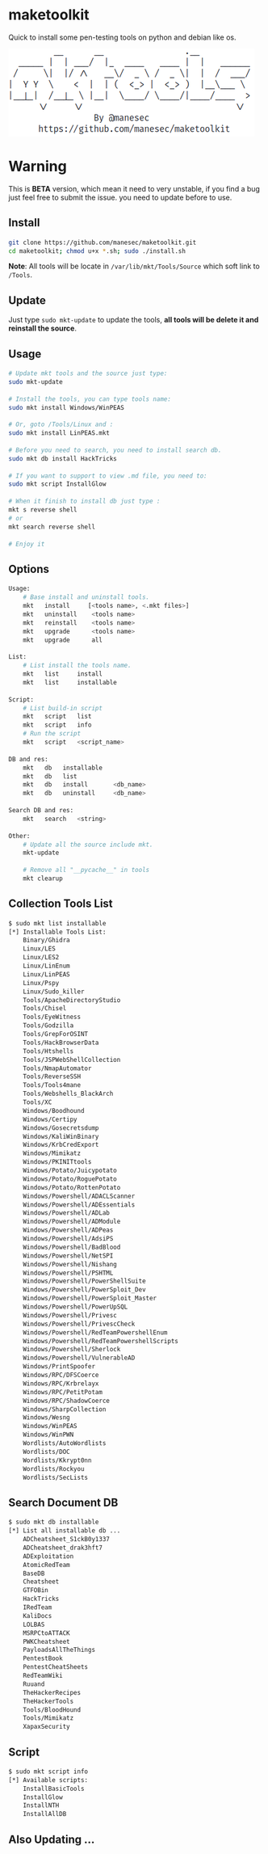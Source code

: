 # maketoolkit

Quick to install some pen-testing tools on python and debian like os.

![Logo](Picture/main.png)

# Warning

This is **BETA** version, which mean it need to very unstable, if you find a bug just feel free to submit the issue. you need to update before to use.

## Install

```bash
git clone https://github.com/manesec/maketoolkit.git
cd maketoolkit; chmod u+x *.sh; sudo ./install.sh
```

**Note**: All tools will be locate in `/var/lib/mkt/Tools/Source` which soft link to `/Tools`.

## Update

Just type `sudo mkt-update` to update the tools, **all tools will be delete it and reinstall the source**.

## Usage

```bash
# Update mkt tools and the source just type:
sudo mkt-update

# Install the tools, you can type tools name: 
sudo mkt install Windows/WinPEAS

# Or, goto /Tools/Linux and :
sudo mkt install LinPEAS.mkt

# Before you need to search, you need to install search db.
sudo mkt db install HackTricks

# If you want to support to view .md file, you need to:
sudo mkt script InstallGlow

# When it finish to install db just type :
mkt s reverse shell
# or
mkt search reverse shell

# Enjoy it
```

## Options

```bash
Usage:
    # Base install and uninstall tools.
    mkt   install     [<tools name>, <.mkt files>]
    mkt   uninstall    <tools name>
    mkt   reinstall    <tools name>
    mkt   upgrade      <tools name>
    mkt   upgrade      all

List:
    # List install the tools name.
    mkt   list     install
    mkt   list     installable

Script:
    # List build-in script
    mkt   script   list
    mkt   script   info
    # Run the script 
    mkt   script   <script_name>

DB and res:
    mkt   db   installable
    mkt   db   list
    mkt   db   install       <db_name>
    mkt   db   uninstall     <db_name>

Search DB and res:
    mkt   search   <string>

Other:
    # Update all the source include mkt.
    mkt-update

    # Remove all "__pycache__" in tools
    mkt clearup 
```

## Collection Tools List

```bash
$ sudo mkt list installable               
[*] Installable Tools List:
    Binary/Ghidra
    Linux/LES
    Linux/LES2
    Linux/LinEnum
    Linux/LinPEAS
    Linux/Pspy
    Linux/Sudo_killer
    Tools/ApacheDirectoryStudio
    Tools/Chisel
    Tools/EyeWitness
    Tools/Godzilla
    Tools/GrepForOSINT
    Tools/HackBrowserData
    Tools/Htshells
    Tools/JSPWebShellCollection
    Tools/NmapAutomator
    Tools/ReverseSSH
    Tools/Tools4mane
    Tools/Webshells_BlackArch
    Tools/XC
    Windows/Boodhound
    Windows/Certipy
    Windows/Gosecretsdump
    Windows/KaliWinBinary
    Windows/KrbCredExport
    Windows/Mimikatz
    Windows/PKINITtools
    Windows/Potato/Juicypotato
    Windows/Potato/RoguePotato
    Windows/Potato/RottenPotato
    Windows/Powershell/ADACLScanner
    Windows/Powershell/ADEssentials
    Windows/Powershell/ADLab
    Windows/Powershell/ADModule
    Windows/Powershell/ADPeas
    Windows/Powershell/AdsiPS
    Windows/Powershell/BadBlood
    Windows/Powershell/NetSPI
    Windows/Powershell/Nishang
    Windows/Powershell/PSHTML
    Windows/Powershell/PowerShellSuite
    Windows/Powershell/PowerSploit_Dev
    Windows/Powershell/PowerSploit_Master
    Windows/Powershell/PowerUpSQL
    Windows/Powershell/Privesc
    Windows/Powershell/PrivescCheck
    Windows/Powershell/RedTeamPowershellEnum
    Windows/Powershell/RedTeamPowershellScripts
    Windows/Powershell/Sherlock
    Windows/Powershell/VulnerableAD
    Windows/PrintSpoofer
    Windows/RPC/DFSCoerce
    Windows/RPC/Krbrelayx
    Windows/RPC/PetitPotam
    Windows/RPC/ShadowCoerce
    Windows/SharpCollection
    Windows/Wesng
    Windows/WinPEAS
    Windows/WinPWN
    Wordlists/AutoWordlists
    Wordlists/DOC
    Wordlists/Kkrypt0nn
    Wordlists/Rockyou
    Wordlists/SecLists
```

## Search Document DB

```bash
$ sudo mkt db installable     
[*] List all installable db ...
    ADCheatsheet_S1ckB0y1337
    ADCheatsheet_drak3hft7
    ADExploitation
    AtomicRedTeam
    BaseDB
    Cheatsheet
    GTFOBin
    HackTricks
    IRedTeam
    KaliDocs
    LOLBAS
    MSRPCtoATTACK
    PWKCheatsheet
    PayloadsAllTheThings
    PentestBook
    PentestCheatSheets
    RedTeamWiki
    Ruuand
    TheHackerRecipes
    TheHackerTools
    Tools/BloodHound
    Tools/Mimikatz
    XapaxSecurity
```

## Script

```bash
$ sudo mkt script info
[*] Available scripts:
    InstallBasicTools
    InstallGlow
    InstallNTH
    InstallAllDB
```

## Also Updating ...
